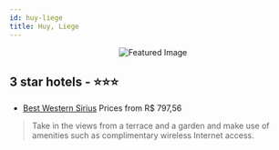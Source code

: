 ```yaml
---
id: huy-liege
title: Huy, Liege
---
```


<center><img src="https://i.travelapi.com/hotels/9000000/8120000/8120000/8119999/26dcaea2_z.jpg" alt="Featured Image" /></center>


##  3 star hotels - ⭐️⭐️⭐️

-    [Best Western Sirius](https://us.hurb.com/hotels/huy/best-western-sirius-JNP-JP152753?cmp=18055) Prices from R$ 797,56
   > Take in the views from a terrace and a garden and make use of amenities such as complimentary wireless Internet access.
